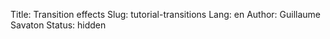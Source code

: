 Title: Transition effects
Slug: tutorial-transitions
Lang: en
Author: Guillaume Savaton
Status: hidden

<!-- TODO -->

